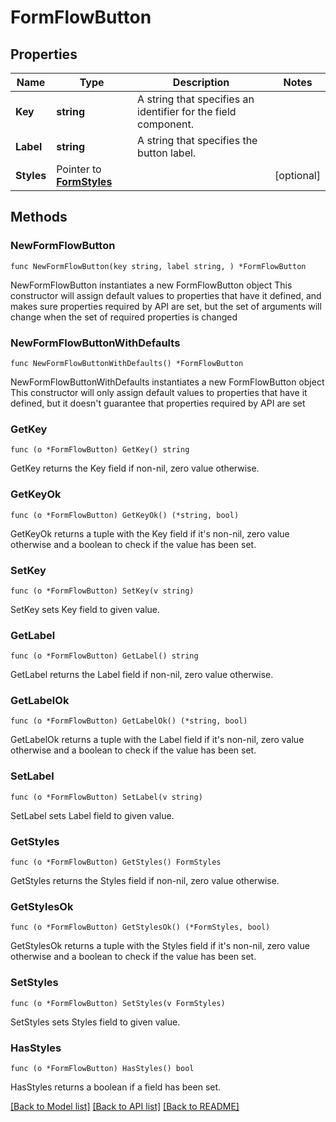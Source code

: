 # FormFlowButton

## Properties

Name | Type | Description | Notes
------------ | ------------- | ------------- | -------------
**Key** | **string** | A string that specifies an identifier for the field component. | 
**Label** | **string** | A string that specifies the button label. | 
**Styles** | Pointer to [**FormStyles**](FormStyles.md) |  | [optional] 

## Methods

### NewFormFlowButton

`func NewFormFlowButton(key string, label string, ) *FormFlowButton`

NewFormFlowButton instantiates a new FormFlowButton object
This constructor will assign default values to properties that have it defined,
and makes sure properties required by API are set, but the set of arguments
will change when the set of required properties is changed

### NewFormFlowButtonWithDefaults

`func NewFormFlowButtonWithDefaults() *FormFlowButton`

NewFormFlowButtonWithDefaults instantiates a new FormFlowButton object
This constructor will only assign default values to properties that have it defined,
but it doesn't guarantee that properties required by API are set

### GetKey

`func (o *FormFlowButton) GetKey() string`

GetKey returns the Key field if non-nil, zero value otherwise.

### GetKeyOk

`func (o *FormFlowButton) GetKeyOk() (*string, bool)`

GetKeyOk returns a tuple with the Key field if it's non-nil, zero value otherwise
and a boolean to check if the value has been set.

### SetKey

`func (o *FormFlowButton) SetKey(v string)`

SetKey sets Key field to given value.


### GetLabel

`func (o *FormFlowButton) GetLabel() string`

GetLabel returns the Label field if non-nil, zero value otherwise.

### GetLabelOk

`func (o *FormFlowButton) GetLabelOk() (*string, bool)`

GetLabelOk returns a tuple with the Label field if it's non-nil, zero value otherwise
and a boolean to check if the value has been set.

### SetLabel

`func (o *FormFlowButton) SetLabel(v string)`

SetLabel sets Label field to given value.


### GetStyles

`func (o *FormFlowButton) GetStyles() FormStyles`

GetStyles returns the Styles field if non-nil, zero value otherwise.

### GetStylesOk

`func (o *FormFlowButton) GetStylesOk() (*FormStyles, bool)`

GetStylesOk returns a tuple with the Styles field if it's non-nil, zero value otherwise
and a boolean to check if the value has been set.

### SetStyles

`func (o *FormFlowButton) SetStyles(v FormStyles)`

SetStyles sets Styles field to given value.

### HasStyles

`func (o *FormFlowButton) HasStyles() bool`

HasStyles returns a boolean if a field has been set.


[[Back to Model list]](../README.md#documentation-for-models) [[Back to API list]](../README.md#documentation-for-api-endpoints) [[Back to README]](../README.md)


